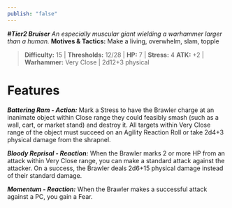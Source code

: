 ```yaml
---
publish: "false"
---
```

***#Tier2 Bruiser***
*An especially muscular giant wielding a warhammer larger than a human.*
**Motives & Tactics:** Make a living, overwhelm, slam, topple

> **Difficulty:** 15 | **Thresholds:** 12/28 | **HP:** 7 | **Stress:** 4
> **ATK:** +2 | **Warhammer:** Very Close | 2d12+3 physical

# Features

***Battering Ram - Action:*** Mark a Stress to have the Brawler charge at an inanimate object within Close range they could feasibly smash (such as a wall, cart, or market stand) and destroy it. All targets within Very Close range of the object must succeed on an Agility Reaction Roll or take 2d4+3 physical damage from the shrapnel.

***Bloody Reprisal - Reaction:*** When the Brawler marks 2 or more HP from an attack within Very Close range, you can make a standard attack against the attacker. On a success, the Brawler deals 2d6+15 physical damage instead of their standard damage.

***Momentum - Reaction:*** When the Brawler makes a successful attack against a PC, you gain a Fear.
